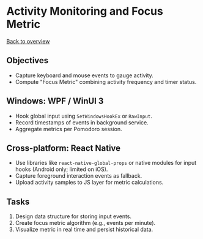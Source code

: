 # Activity Monitoring and Focus Metric

[Back to overview](../AGENTS.md)

## Objectives
- Capture keyboard and mouse events to gauge activity.
- Compute "Focus Metric" combining activity frequency and timer status.

## Windows: WPF / WinUI 3
- Hook global input using `SetWindowsHookEx` or `RawInput`.
- Record timestamps of events in background service.
- Aggregate metrics per Pomodoro session.

## Cross-platform: React Native
- Use libraries like `react-native-global-props` or native modules for input hooks (Android only; limited on iOS).
- Capture foreground interaction events as fallback.
- Upload activity samples to JS layer for metric calculations.

## Tasks
1. Design data structure for storing input events.
2. Create focus metric algorithm (e.g., events per minute).
3. Visualize metric in real time and persist historical data.
